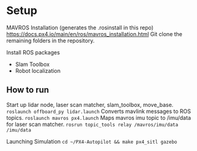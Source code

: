 # Setup
MAVROS Installation (generates the .rosinstall in this repo)
https://docs.px4.io/main/en/ros/mavros_installation.html
Git clone the remaining folders in the repository.

Install ROS packages
- Slam Toolbox
- Robot localization

## How to run
Start up lidar node, laser scan matcher, slam_toolbox, move_base.
`roslaunch offboard_py lidar.launch`
Converts mavlink messages to ROS topics.
`roslaunch mavros px4.launch`
Maps mavros imu topic to /imu/data for laser scan matcher.
`rosrun topic_tools relay /mavros/imu/data /imu/data`

Launching Simulation
`cd ~/PX4-Autopilot && make px4_sitl gazebo`
